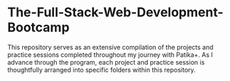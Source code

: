 # The-Full-Stack-Web-Development-Bootcamp
This repository serves as an extensive compilation of the projects and practice sessions completed throughout my journey with Patika+. As I advance through the program, each project and practice session is thoughtfully arranged into specific folders within this repository.

